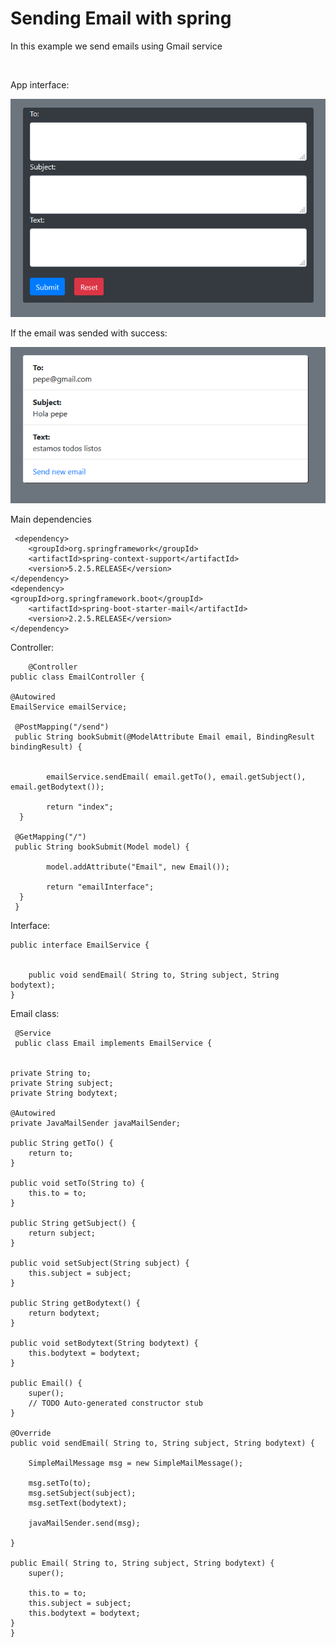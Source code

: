# Sending Email with spring

<p>In this example we send emails using Gmail service</p>
<br>
<p>App interface:</p>
<img src="home.png"/>
<p>If the email was sended with success:</p>
<img src="sended.png"/>

<p>Main dependencies</p>

	 <dependency>
	    <groupId>org.springframework</groupId>
	    <artifactId>spring-context-support</artifactId>
	    <version>5.2.5.RELEASE</version>
	</dependency>
	<dependency>
    <groupId>org.springframework.boot</groupId>
   		<artifactId>spring-boot-starter-mail</artifactId>
   		<version>2.2.5.RELEASE</version>
	</dependency>
	

<p>Controller:</p>

        @Controller
	public class EmailController {
	
	@Autowired
	EmailService emailService;
	
	 @PostMapping("/send")
	 public String bookSubmit(@ModelAttribute Email email, BindingResult bindingResult) {
		 

			emailService.sendEmail( email.getTo(), email.getSubject(), email.getBodytext());

		    return "index";
	  }
	 
	 @GetMapping("/")
	 public String bookSubmit(Model model) {
		 
		 	model.addAttribute("Email", new Email());
		
			return "emailInterface";
	  }
     }
     
<p>Interface:</p>  

	public interface EmailService {

   
    	public void sendEmail( String to, String subject, String bodytext);
	}
<p>Email class:</p>

     @Service
     public class Email implements EmailService {


	private String to;
	private String subject;
	private String bodytext;
	
	@Autowired
    private JavaMailSender javaMailSender;

	public String getTo() {
		return to;
	}

	public void setTo(String to) {
		this.to = to;
	}

	public String getSubject() {
		return subject;
	}

	public void setSubject(String subject) {
		this.subject = subject;
	}

	public String getBodytext() {
		return bodytext;
	}

	public void setBodytext(String bodytext) {
		this.bodytext = bodytext;
	}

	public Email() {
		super();
		// TODO Auto-generated constructor stub
	}

	@Override
	public void sendEmail( String to, String subject, String bodytext) {
       
		SimpleMailMessage msg = new SimpleMailMessage();
		
        msg.setTo(to);
        msg.setSubject(subject);
        msg.setText(bodytext);
        
        javaMailSender.send(msg);
		
	}

	public Email( String to, String subject, String bodytext) {
		super();
	
		this.to = to;
		this.subject = subject;
		this.bodytext = bodytext;
	}	
	}
